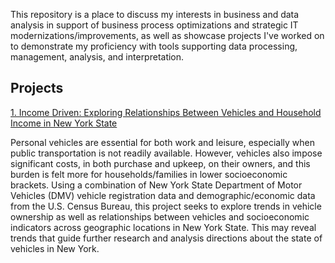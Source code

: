 This repository is a place to discuss my interests in business and data analysis in support of business process optimizations and strategic IT modernizations/improvements, as well as showcase projects I've worked on to demonstrate my proficiency with tools supporting data processing, management, analysis, and interpretation.

## Projects

<a href="https://github.com/DSWeins676/NYVehicleRegistrations"> 1. Income Driven: Exploring Relationships Between Vehicles and Household Income in New York State </a>

Personal vehicles are essential for both work and leisure, especially when public transportation is not readily available. However, vehicles also impose significant costs, in both purchase and upkeep, on their owners, and this burden is felt more for households/families in lower socioeconomic brackets. Using a combination of New York State Department of Motor Vehicles (DMV) vehicle registration data and demographic/economic data from the U.S. Census Bureau, this project seeks to explore trends in vehicle ownership as well as relationships between vehicles and socioeconomic indicators across geographic locations in New York State. This may reveal trends that guide further research and analysis directions about the state of vehicles in New York.

